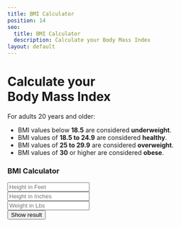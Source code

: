 ```yaml
---
title: BMI Calculator
position: 14
seo:
  title: BMI Calculator
  description: Calculate your Body Mass Index
layout: default
---
```


<div class='wrap'>
  <div class='section u-py6'>
    <div class='section-row'>
      <div class='section-chunk u-size6of13 u-px4 u-mAuto u-sm-sizeFull u-sm-clear'>
        <h1 class='u-mt0 u-sm-alignCenter'>
          Calculate your<br/>
          Body Mass Index
        </h1>
        <p class='u-sm-mt3 u-sm-pt1'>For adults 20 years and older:</p>
        <ul class='unorderedList'>
          <li class='unorderedList-item'>
            BMI values below <strong>18.5</strong> are considered <strong>underweight</strong>.
          </li>
          <li class='unorderedList-item'>
            BMI values of <strong>18.5 to 24.9</strong> are considered <strong>healthy</strong>.
          </li>
          <li class='unorderedList-item'>
            BMI values of <strong>25 to 29.9</strong> are considered <strong>overweight</strong>.
          </li>
          <li class='unorderedList-item'>
            BMI values of <strong>30</strong> or higher are considered <strong>obese</strong>.
          </li>
        </ul>
        <h3 class='u-textPrimary'>
          <p id='bmi-result'></p>
        </h3>
      </div>
      <div class='section-chunk u-size7of13 u-px4 u-sm-sizeFull u-sm-mt3'>
        <div class='box box--green u-mt4 u-py3 u-sm-mt1'>
          <h3 class='u-mt0'>
            BMI Calculator
          </h3>
          <form id='bmi-calculator' class='form form--dark'>
            <div class='form-field'>
              <input id='bmi-height-feet' class='form-input' type='text' name='height-feet' placeholder='Height in Feet' required>
            </div>
            <div class='form-field'>
              <input id='bmi-height-inches' class='form-input' type='text' name='height-inches' placeholder='Height in Inches' required>
            </div>
            <div class='form-field'>
              <input id='bmi-weight' class='form-input' type='text' name='weight' placeholder='Weight in Lbs' required>
            </div>
            <div class='form-field'>
              <button class='form-button' type="submit">Show result</button>
            </div>
          </form>
        </div>
      </div>
    </div>
  </div>
</div>
